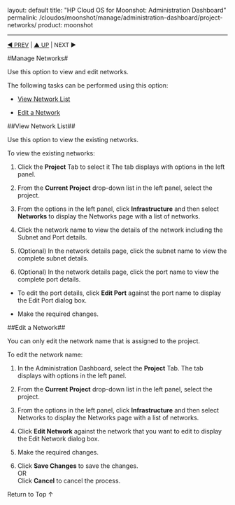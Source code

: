 layout: default
title: "HP Cloud OS for Moonshot: Administration Dashboard"
permalink: /cloudos/moonshot/manage/administration-dashboard/project-networks/
product: moonshot


---

<script>

function PageRefresh {
onLoad="window.refresh"
}

PageRefresh();

</script>

<p style="font-size: small;"> <a href="/cloudos/moonshot/manage/">&#9664; PREV</a> | <a href="/cloudos/moonshot/manage">&#9650; UP</a> | NEXT &#9654; </p>

#Manage Networks#

Use this option to view and edit networks. 

The following tasks can be performed using this option:

* <a href="#View Network List">View Network List</a> 

* <a href="#Edit a Network">Edit a Network</a>

##View Network List## <a name= "View Network List"></a>

Use this option to view the existing networks. 

To view the existing networks:

1. Click the **Project** Tab to select it The tab displays with options in the left panel.

2. From the **Current Project** drop-down list in the left panel, select the project.

3. From the options in the left panel, click **Infrastructure** and then select **Networks** to display the Networks page with a list of networks.

4. Click the network name to view the details of the network including the Subnet and Port details.

5. (Optional) In the network details page, click the subnet name to view the complete subnet details.

6. (Optional) In the network details page, click the port name to view the complete port details.

 * To edit the port details, click **Edit Port** against the port name to display the Edit Port dialog box.

  * Make the required changes.

##Edit a Network## <a name= "Edit a Network"></a>

You can only edit the network name that is assigned to the project.

To edit the network name:

1. In the Administration Dashboard, select the **Project** Tab. The tab displays with options in the left panel.

2. From the **Current Project** drop-down list in the left panel, select the project.

3. From the options in the left panel, click **Infrastructure** and then select Networks to display the Networks page with a list of networks.

4. Click **Edit Network** against the network that you want to edit to display the Edit Network dialog box.

5. Make the required changes.

6. Click **Save Changes** to save the changes.<br>
OR<br>
Click **Cancel** to cancel the process.

<a href="#top" style="padding:14px 0px 14px 0px; text-decoration: none;"> Return to Top &#8593; </a>
